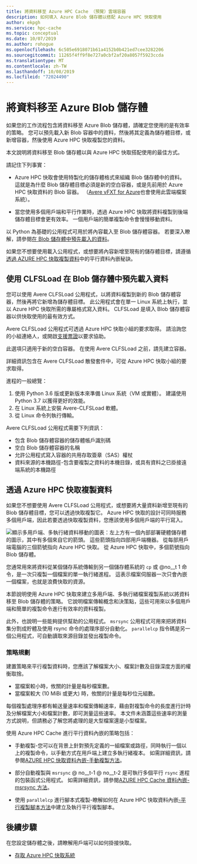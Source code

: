 ```yaml
---
title: 將資料移至 Azure HPC Cache （預覽）雲端容器
description: 如何填入 Azure Blob 儲存體以搭配 Azure HPC 快取使用
author: ekpgh
ms.service: hpc-cache
ms.topic: conceptual
ms.date: 10/07/2019
ms.author: rohogue
ms.openlocfilehash: 6c505e6918071b61a4152b0b421ed7cee3282206
ms.sourcegitcommit: 11265f4ff9f8e727a0cbf2af20a8057f5923ccda
ms.translationtype: MT
ms.contentlocale: zh-TW
ms.lasthandoff: 10/08/2019
ms.locfileid: "72024490"
---
```

# <a name="move-data-to-azure-blob-storage"></a>將資料移至 Azure Blob 儲存體

如果您的工作流程包含將資料移至 Azure Blob 儲存體，請確定您使用的是有效率的策略。 您可以預先載入新 Blob 容器中的資料，然後將其定義為儲存體目標，或新增容器，然後使用 Azure HPC 快取複製您的資料。

本文說明將資料移至 Blob 儲存體以與 Azure HPC 快取搭配使用的最佳方式。

請記住下列事實：

* Azure HPC 快取會使用特製化的儲存體格式來組織 Blob 儲存體中的資料。 這就是為什麼 Blob 儲存體目標必須是新的空白容器，或是先前用於 Azure HPC 快取資料的 Blob 容器。 （[Avere vFXT for Azure](https://azure.microsoft.com/services/storage/avere-vfxt/)也會使用此雲端檔案系統）。

* 當您使用多個用戶端和平行作業時，透過 Azure HPC 快取將資料複製到後端儲存體目標會更有效率。 一個用戶端的簡單複製命令會慢慢移動資料。

以 Python 為基礎的公用程式可用於將內容載入至 Blob 儲存體容器。 若要深入瞭解，請參閱[在 Blob 儲存體中預先載入的資料](#pre-load-data-in-blob-storage-with-clfsload)。

如果您不想要使用載入公用程式，或想要將內容新增至現有的儲存體目標，請遵循[透過 AZURE HPC 快取複製資料](#copy-data-through-the-azure-hpc-cache)中的平行資料內嵌秘訣。

## <a name="pre-load-data-in-blob-storage-with-clfsload"></a>使用 CLFSLoad 在 Blob 儲存體中預先載入資料

您可以使用 <!--[Avere CLFSLoad](https://aka.ms/avere-clfsload)--> Avere CLFSLoad 公用程式，以將資料複製到新的 Blob 儲存體容器，然後再將它新增為儲存體目標。 此公用程式會在單一 Linux 系統上執行，並以 Azure HPC 快取所需的專屬格式寫入資料。 CLFSLoad 是填入 Blob 儲存體容器以供快取使用的最有效方式。

Avere CLFSLoad 公用程式可透過 Azure HPC 快取小組的要求取得。 請洽詢您的小組連絡人，或開啟[支援票證](hpc-cache-support-ticket.md)以要求協助。

此選項只適用于新的空白容器。 在使用 Avere CLFSLoad 之前，請先建立容器。

詳細資訊包含在 Avere CLFSLoad 散發套件中，可從 Azure HPC 快取小組的要求取得。 <!-- [Avere CLFSLoad readme](https://github.com/microsoft/Avere-CLFSLoad/blob/master/README.md). --><!-- caution literal link -->

進程的一般總覽：

1. 使用 Python 3.6 版或更新版本來準備 Linux 系統（VM 或實體）。 建議使用 Python 3.7 以獲得更好的效能。
1. 在 Linux 系統上安裝 Avere-CLFSLoad 軟體。
1. 從 Linux 命令列執行傳輸。

Avere CLFSLoad 公用程式需要下列資訊：

* 包含 Blob 儲存體容器的儲存體帳戶識別碼
* 空白 Blob 儲存體容器的名稱
* 允許公用程式寫入容器的共用存取簽章（SAS）權杖
* 資料來源的本機路徑-包含要複製之資料的本機目錄，或具有資料之已掛接遠端系統的本機路徑

<!-- The requirements are explained in detail in the [Avere CLFSLoad readme](https://aka.ms/avere-clfsload). -->

## <a name="copy-data-through-the-azure-hpc-cache"></a>透過 Azure HPC 快取複製資料

如果您不想要使用 Avere CLFSLoad 公用程式，或想要將大量資料新增至現有的 Blob 儲存體目標，您可以透過快取複製它。 Azure HPC 快取的設計可同時服務多個用戶端，因此若要透過快取複製資料，您應該使用多個用戶端的平行寫入。

![顯示多用戶端、多執行緒資料移動的圖表：左上方有一個內部部署硬體儲存體的圖示，其中有多個來自它的箭頭。 這些箭頭指向四部用戶端機器。 從每部用戶端電腦的三個箭號指向 Azure HPC 快取。 從 Azure HPC 快取中，多個箭號指向 Blob 儲存體。](media/hpc-cache-parallel-ingest.png)

您通常用來將資料從某個儲存系統傳輸到另一個儲存體系統的 ``cp`` 或 @no__t 1 命令，是一次只複製一個檔案的單一執行緒進程。 這表示檔案伺服器一次只會內嵌一個檔案，也就是浪費快取的資源。

本節說明使用 Azure HPC 快取來建立多用戶端、多執行緒檔案複製系統以將資料移至 Blob 儲存體的策略。 它說明檔案傳輸概念和決策點，這些可用來以多個用戶端和簡單的複製命令進行有效率的資料複製。

此外，也說明一些能夠提供幫助的公用程式。 ``msrsync`` 公用程式可用來把將資料集分割成貯體及使用 rsync 命令的處理序部分自動化。 ``parallelcp`` 指令碼是另一個公用程式，可自動讀取來源目錄並發出複製命令。

### <a name="strategic-planning"></a>策略規劃

建置策略來平行複製資料時，您應該了解檔案大小、檔案計數及目錄深度方面的權衡取捨。

* 當檔案較小時，攸關的計量是每秒檔案數。
* 當檔案較大 (10 MiBi 或更大) 時，攸關的計量是每秒位元組數。

每個複製處理序都有輸送量速率和檔案傳輸速率，藉由對複製命令的長度進行計時及分解檔案大小和檔案計數，即可測量這些速率。 本文件未涵蓋這些速率的測量方式說明，但請務必了解您將處理的是大型檔案還是小型檔案。

使用 Azure HPC Cache 進行平行資料內嵌的策略包括：

* 手動複製-您可以在背景上針對預先定義的一組檔案或路徑，同時執行一個以上的複製命令，以手動方式在用戶端上建立多執行緒複本。 如需詳細資訊，請參閱[AZURE HPC 快取資料內嵌-手動複製方法](hpc-cache-ingest-manual.md)。

* 部分自動複製與 ``msrsync`` @ no__t-1 @ no__t-2 是可執行多個平行 ``rsync`` 進程的包裝函式公用程式。 如需詳細資訊，請參閱[AZURE HPC Cache 資料內嵌-msrsync 方法](hpc-cache-ingest-msrsync.md)。

* 使用 ``parallelcp`` 進行腳本式複製-瞭解如何在 Azure HPC 快取資料內嵌[-平行複製腳本方法](hpc-cache-ingest-parallelcp.md)中建立及執行平行複製腳本。

## <a name="next-steps"></a>後續步驟

在您設定儲存體之後，請瞭解用戶端可以如何掛接快取。

* [存取 Azure HPC 快取系統](hpc-cache-mount.md)
